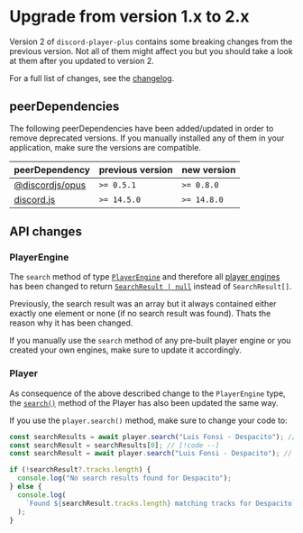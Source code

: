 # Upgrade from version 1.x to 2.x

Version 2 of `discord-player-plus` contains some breaking changes from the previous version.
Not all of them might affect you but you should take a look at them after you updated to version 2.

For a full list of changes, see the [changelog](https://github.com/larsrickert/discord-player-plus/releases).

## peerDependencies

The following peerDependencies have been added/updated in order to remove deprecated versions.
If you manually installed any of them in your application, make sure the versions are compatible.

| peerDependency                                                   | previous version | new version |
| ---------------------------------------------------------------- | ---------------- | ----------- |
| [@discordjs/opus](https://www.npmjs.com/package/@discordjs/opus) | `>= 0.5.1`       | `>= 0.8.0`  |
| [discord.js](https://www.npmjs.com/package/discord.js)           | `>= 14.5.0`      | `>= 14.8.0` |

## API changes

### PlayerEngine

The `search` method of type [`PlayerEngine`](/api/core#playerengine) and therefore all [player engines](/guide/engines) has been changed to return [`SearchResult | null`](/api/core#searchresult) instead of `SearchResult[]`.

Previously, the search result was an array but it always contained either exactly one element or none (if no search result was found). Thats the reason why it has been changed.

If you manually use the `search` method of any pre-built player engine or you created your own engines, make sure to update it accordingly.

### Player

As consequence of the above described change to the `PlayerEngine` type, the [`search()`](/api/core#search) method of the Player has also been updated the same way.

If you use the `player.search()` method, make sure to change your code to:

```ts
const searchResults = await player.search("Luis Fonsi - Despacito"); // [!code --]
const searchResult = searchResults[0]; // [!code --]
const searchResult = await player.search("Luis Fonsi - Despacito"); // [!code ++]

if (!searchResult?.tracks.length) {
  console.log("No search results found for Despacito");
} else {
  console.log(
    `Found ${searchResult.tracks.length} matching tracks for Despacito`
  );
}
```
